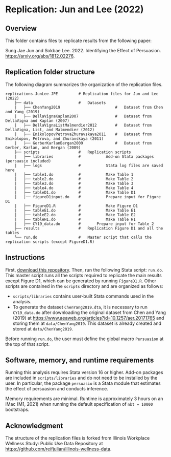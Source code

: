 # Replication: Jun and Lee (2022)

## Overview

This folder contains files to replicate results from the following paper:

Sung Jae Jun and Sokbae Lee. 2022. Identifying the Effect of Persuasion. https://arxiv.org/abs/1812.02276.

## Replication folder structure 

The following diagram summarizes the organization of the replication files.

```
replications-JunLee-JPE         # Replication files for Jun and Lee (2022)
    ├── data                    # 	Datasets
    |   ├── ChenYang2019                        #	Dataset from Chen and Yang (2019)
    |   ├── DellaVignaKaplan2007                #	Dataset from DellaVigna and Kaplan (2007)
    |   ├── DellaVignaListMalmendier2012        #	Dataset from DellaVigna, List, and Malmendier (2012)
    |   ├── EnikolopovPetrovaZhuravskaya2011	#	Dataset from Enikolopov, Petrova, and Zhuravskaya (2011)
    |   ├── GerberKarlanBergan2009              #	Dataset from Gerber, Karlan, and Bergan (2009)
    ├── scripts                 # 	Replication scripts
    |   ├── libraries           #       	Add-on Stata packages (persuasio included)
    |   ├── logs                #       	Stata log files are saved here
    |   ├── table1.do           #       	Make Table 1
    |   ├── table2.do           #       	Make Table 2
    |   ├── table3.do           #       	Make Table 3
    |   ├── table4.do           #       	Make Table 4
    |   ├── tableD1.do          #       	Make Table D1
    |   |── figureD1input.do    #       	Prepare input for Figure D1
    |   ├── FigureD1.R          #       	Make Figure D1
    |   ├── tableE1.do          #       	Make Table E1
    |   ├── tableE2.do          #       	Make Table E2
    |   ├── tableH1.do          #       	Make Table H1
    |   ├── CY19_data.do        #		Prepare input for Table 2
    ├── results                 #	Replication Figure D1 and all the tables
    └── run.do                  #	Master script that calls the replication scripts (except FigureD1.R)
```

## Instructions

First, [download this repository](https://github.com/persuasio/replication-JunLee-JPE/archive/main.zip). Then, run the following Stata script: `run.do`. This master script runs all the scripts required to replicate the main results except Figure D1, which can be generated by running `FigureD1.R`. Other scripts are contained in the `scripts` directory and are organized as follows:

- `scripts/libraries` contains user-built Stata commands used in the analysis.
- To generate the dataset `ChenYang2019.dta`, it is necessary to run `CY19_data.do` after downloading the original dataset from Chen and Yang (2019) at https://www.aeaweb.org/articles?id=10.1257/aer.20171765 and storing them at `data/ChenYang2019`. This dataset is already created and stored at `data/ChenYang2019`. 

Before running `run.do`, the user must define the global macro `Persuasion` at the top of that script.

## Software, memory, and runtime requirements

Running this analysis requires Stata version 16 or higher. Add-on packages are included in `scripts/libraries` and do not need to be installed by the user. In particular, the package `persuasio` is a Stata module that estimates the effect of persuasion and conducts inference. 

Memory requirements are minimal. Runtime is approximately 3 hours on an iMac (M1, 2021) when running the default specification of `nbt = 10000` bootstraps. 

## Acknowledgment

The structure of the replication files is forked from Illinois Workplace Wellness Study: Public Use Data Repository at https://github.com/reifjulian/illinois-wellness-data.
